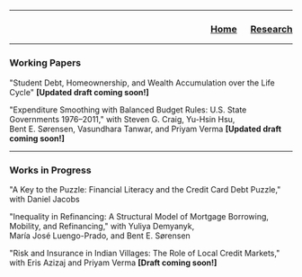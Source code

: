 ___

<h3> 
    <p align="right"> 
        <a href="https://xmgbautista.github.io/">Home</a> &emsp;
        <a href="https://xmgbautista.github.io/research">Research</a>
    </p>
</h3>

___

<h3> Working Papers </h3>

"Student Debt, Homeownership, and Wealth Accumulation over the Life Cycle" <b>[Updated draft coming soon!]</b>
<br>

"Expenditure Smoothing with Balanced Budget Rules: U.S. State Governments 1976&ndash;2011," with Steven G. Craig, Yu-Hsin Hsu, <br>Bent E. S&oslash;rensen, Vasundhara Tanwar, and Priyam Verma <b>[Updated draft coming soon!]</b> 
<br>

___

<h3> Works in Progress </h3>

"A Key to the Puzzle: Financial Literacy and the Credit Card Debt Puzzle," with Daniel Jacobs
<br>

"Inequality in Refinancing: A Structural Model of Mortgage Borrowing, Mobility, and Refinancing," with Yuliya Demyanyk, <br>Mar&iacute;a Jos&eacute;  Luengo-Prado, and Bent E. S&oslash;rensen
<br>

"Risk and Insurance in Indian Villages: The Role of Local Credit Markets," with Eris Azizaj and Priyam Verma <b>[Draft coming soon!]</b> 
       
